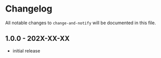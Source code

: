 # Changelog

All notable changes to `change-and-notify` will be documented in this file.

## 1.0.0 - 202X-XX-XX

- initial release
